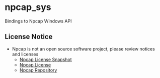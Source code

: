 # npcap_sys
Bindings to Npcap Windows API

## License Notice
- Npcap is not an open source software project, please review notices and licenses
  - [Npcap License Snapshot](../../blob/master/NPCAP_LICENSE)
  - [Npcap License](https://raw.githubusercontent.com/nmap/npcap/master/LICENSE)
  - [Npcap Repository](https://github.com/nmap/npcap)
